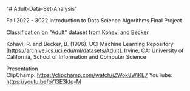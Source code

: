 "# Adult-Data-Set-Analysis" 

Fall 2022 - 3022 Introduction to Data Science Algorithms Final Project

Classification on "Adult" dataset from Kohavi and Becker

Kohavi, R. and Becker, B. (1996). UCI Machine Learning Repository [https://archive.ics.uci.edu/ml/datasets/Adult]. Irvine, CA: University of California, School of Information and Computer Science

Presentation 	
ClipChamp: https://clipchamp.com/watch/jZWok8WiKE7 
YouTube: https://youtu.be/bYI3E3ktq-M
			